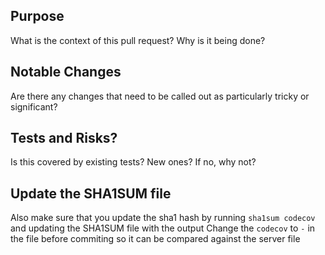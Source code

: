 ## Purpose
What is the context of this pull request? Why is it being done?

## Notable Changes
Are there any changes that need to be called out as particularly tricky or significant?

## Tests and Risks?
Is this covered by existing tests? New ones? If no, why not?

## Update the SHA1SUM file

Also make sure that you update the sha1 hash by running `sha1sum codecov` and updating the SHA1SUM file with the output
Change the `codecov` to `-` in the file before commiting so it can be compared against the server file 





